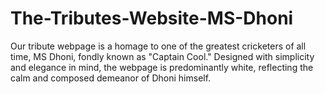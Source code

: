 # The-Tributes-Website-MS-Dhoni
Our tribute webpage is a homage to one of the greatest cricketers of all time, MS Dhoni, fondly known as "Captain Cool." Designed with simplicity and elegance in mind, the webpage is predominantly white, reflecting the calm and composed demeanor of Dhoni himself.
